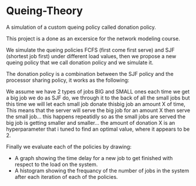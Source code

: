 # Queing-Theory
A simulation of a custom queing policy called donation policy.

This project is a done as an excersice for the network modeling course.

We simulate the queing policies FCFS (first come first serve) and SJF (shortest job first) under different load values, 
then we propose a new queing policy that we call donation policy and we simulate it.

The donation policy is a combination between the SJF policy and the processor sharing policy, it works as the following:

We assume we have 2 types of jobs BIG and SMALL ones each time we get a big job we do as SJF do, we through it to the back of
all the small jobs but this time we will let each small job donate thisbig job an amount X of time, This means that the server will serve 
the big job for an amount X then serve the small job...
this happens repeatidly so as the small jobs are served the big job is getting smaller and smaller...
the amount of donation X is an hyperparameter that i tuned to find an optimal value, where it appears to be 2.

Finally we evaluate each of the policies by drawing:
* A graph showing the time delay for a new job to get finished with respect to the load on the system.
* A histogram showing the frequancy of the number of jobs in the system after each iteration of each of the policies.
